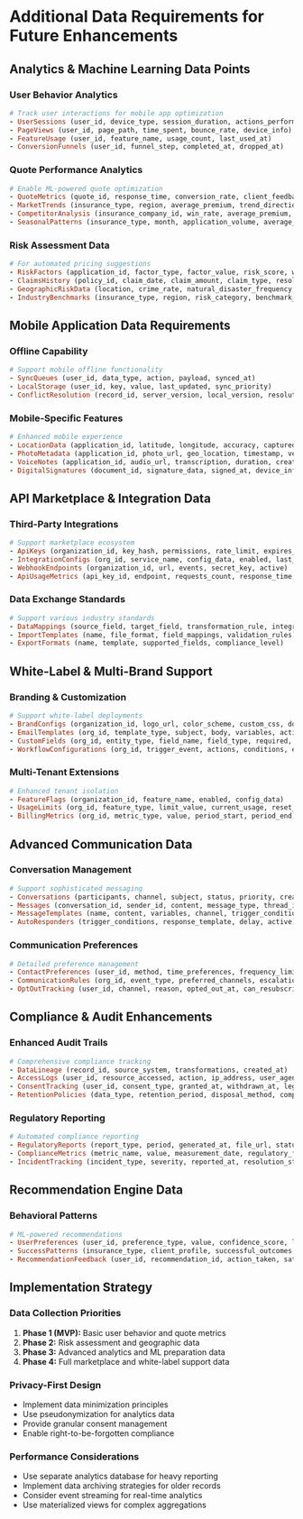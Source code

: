 # Additional Data Requirements for Future Enhancements

## Analytics & Machine Learning Data Points

### User Behavior Analytics
```ruby
# Track user interactions for mobile app optimization
- UserSessions (user_id, device_type, session_duration, actions_performed)
- PageViews (user_id, page_path, time_spent, bounce_rate, device_info)
- FeatureUsage (user_id, feature_name, usage_count, last_used_at)
- ConversionFunnels (user_id, funnel_step, completed_at, dropped_at)
```

### Quote Performance Analytics
```ruby
# Enable ML-powered quote optimization
- QuoteMetrics (quote_id, response_time, conversion_rate, client_feedback_score)
- MarketTrends (insurance_type, region, average_premium, trend_direction, recorded_at)
- CompetitorAnalysis (insurance_company_id, win_rate, average_premium, response_time)
- SeasonalPatterns (insurance_type, month, application_volume, average_premium)
```

### Risk Assessment Data
```ruby
# For automated pricing suggestions
- RiskFactors (application_id, factor_type, factor_value, risk_score, weight)
- ClaimsHistory (policy_id, claim_date, claim_amount, claim_type, resolution_status)
- GeographicRiskData (location, crime_rate, natural_disaster_frequency, claims_density)
- IndustryBenchmarks (insurance_type, region, risk_category, benchmark_premium)
```

## Mobile Application Data Requirements

### Offline Capability
```ruby
# Support mobile offline functionality
- SyncQueues (user_id, data_type, action, payload, synced_at)
- LocalStorage (user_id, key, value, last_updated, sync_priority)
- ConflictResolution (record_id, server_version, local_version, resolution_strategy)
```

### Mobile-Specific Features
```ruby
# Enhanced mobile experience
- LocationData (application_id, latitude, longitude, accuracy, captured_at)
- PhotoMetadata (application_id, photo_url, geo_location, timestamp, verification_status)
- VoiceNotes (application_id, audio_url, transcription, duration, created_at)
- DigitalSignatures (document_id, signature_data, signed_at, device_info, ip_address)
```

## API Marketplace & Integration Data

### Third-Party Integrations
```ruby
# Support marketplace ecosystem
- ApiKeys (organization_id, key_hash, permissions, rate_limit, expires_at)
- IntegrationConfigs (org_id, service_name, config_data, enabled, last_sync)
- WebhookEndpoints (organization_id, url, events, secret_key, active)
- ApiUsageMetrics (api_key_id, endpoint, requests_count, response_time, error_rate)
```

### Data Exchange Standards
```ruby
# Support various industry standards
- DataMappings (source_field, target_field, transformation_rule, integration_type)
- ImportTemplates (name, file_format, field_mappings, validation_rules)
- ExportFormats (name, template, supported_fields, compliance_level)
```

## White-Label & Multi-Brand Support

### Branding & Customization
```ruby
# Support white-label deployments
- BrandConfigs (organization_id, logo_url, color_scheme, custom_css, domain)
- EmailTemplates (org_id, template_type, subject, body, variables, active)
- CustomFields (org_id, entity_type, field_name, field_type, required, options)
- WorkflowConfigurations (org_id, trigger_event, actions, conditions, enabled)
```

### Multi-Tenant Extensions
```ruby
# Enhanced tenant isolation
- FeatureFlags (organization_id, feature_name, enabled, config_data)
- UsageLimits (org_id, feature_type, limit_value, current_usage, reset_period)
- BillingMetrics (org_id, metric_type, value, period_start, period_end)
```

## Advanced Communication Data

### Conversation Management
```ruby
# Support sophisticated messaging
- Conversations (participants, channel, subject, status, priority, created_at)
- Messages (conversation_id, sender_id, content, message_type, thread_id)
- MessageTemplates (name, content, variables, channel, trigger_conditions)
- AutoResponders (trigger_conditions, response_template, delay, active)
```

### Communication Preferences
```ruby
# Detailed preference management
- ContactPreferences (user_id, method, time_preferences, frequency_limits)
- CommunicationRules (org_id, event_type, preferred_channels, escalation_rules)
- OptOutTracking (user_id, channel, reason, opted_out_at, can_resubscribe)
```

## Compliance & Audit Enhancements

### Enhanced Audit Trails
```ruby
# Comprehensive compliance tracking
- DataLineage (record_id, source_system, transformations, created_at)
- AccessLogs (user_id, resource_accessed, action, ip_address, user_agent)
- ConsentTracking (user_id, consent_type, granted_at, withdrawn_at, legal_basis)
- RetentionPolicies (data_type, retention_period, disposal_method, compliance_framework)
```

### Regulatory Reporting
```ruby
# Automated compliance reporting
- RegulatoryReports (report_type, period, generated_at, file_url, status)
- ComplianceMetrics (metric_name, value, measurement_date, regulatory_framework)
- IncidentTracking (incident_type, severity, reported_at, resolution_status)
```

## Recommendation Engine Data

### Behavioral Patterns
```ruby
# ML-powered recommendations
- UserPreferences (user_id, preference_type, value, confidence_score, learned_at)
- SuccessPatterns (insurance_type, client_profile, successful_outcomes, pattern_data)
- RecommendationFeedback (user_id, recommendation_id, action_taken, satisfaction_score)
```

## Implementation Strategy

### Data Collection Priorities
1. **Phase 1 (MVP):** Basic user behavior and quote metrics
2. **Phase 2:** Risk assessment and geographic data
3. **Phase 3:** Advanced analytics and ML preparation data
4. **Phase 4:** Full marketplace and white-label support data

### Privacy-First Design
- Implement data minimization principles
- Use pseudonymization for analytics data
- Provide granular consent management
- Enable right-to-be-forgotten compliance

### Performance Considerations
- Use separate analytics database for heavy reporting
- Implement data archiving strategies for older records
- Consider event streaming for real-time analytics
- Use materialized views for complex aggregations